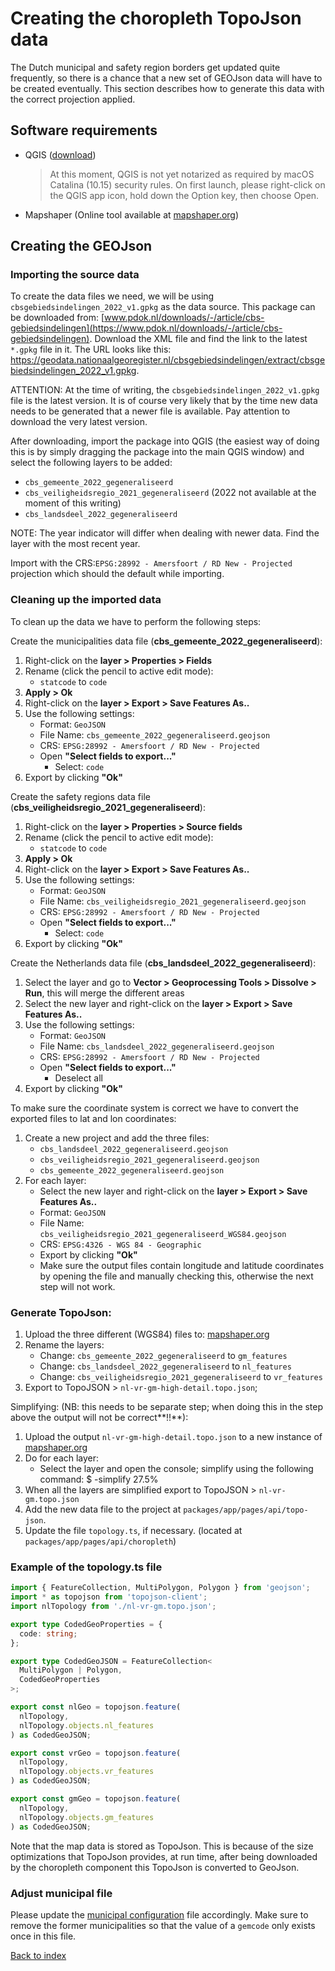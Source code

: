 # Creating the choropleth TopoJson data

The Dutch municipal and safety region borders get updated quite frequently, so there is
a chance that a new set of GEOJson data will have to be created eventually.
This section describes how to generate this data with the correct projection applied.

## Software requirements

- QGIS ([download](https://qgis.org/en/site/forusers/download.html))

  > At this moment, QGIS is not yet notarized as required by macOS Catalina (10.15) security rules. On first launch, please right-click on the QGIS app icon, hold down the Option key, then choose Open.

- Mapshaper (Online tool available at [mapshaper.org](https://mapshaper.org))

## Creating the GEOJson

### Importing the source data

To create the data files we need, we will be using `cbsgebiedsindelingen_2022_v1.gpkg` as the
data source. This package can be downloaded from: [www.pdok.nl/downloads/-/article/cbs-gebiedsindelingen](https://www.pdok.nl/downloads/-/article/cbs-gebiedsindelingen). Download the XML file and find the link to the latest `*.gpkg` file in it. The URL looks like this: https://geodata.nationaalgeoregister.nl/cbsgebiedsindelingen/extract/cbsgebiedsindelingen_2022_v1.gpkg.

ATTENTION: At the time of writing, the `cbsgebiedsindelingen_2022_v1.gpkg` file is the latest version.
It is of course very likely that by the time new data needs to be generated that a newer file is available.
Pay attention to download the very latest version.

After downloading, import the package into QGIS (the easiest way of doing this is by simply dragging the package into
the main QGIS window) and select the following layers to be added:

- `cbs_gemeente_2022_gegeneraliseerd`
- `cbs_veiligheidsregio_2021_gegeneraliseerd` (2022 not available at the moment of this writing)
- `cbs_landsdeel_2022_gegeneraliseerd`

NOTE: The year indicator will differ when dealing with newer data. Find the layer with the most recent year.

Import with the CRS:`EPSG:28992 - Amersfoort / RD New - Projected` projection which should the default while importing.

### Cleaning up the imported data

To clean up the data we have to perform the following steps:

Create the municipalities data file (**cbs_gemeente_2022_gegeneraliseerd**):

1. Right-click on the **layer > Properties > Fields**
2. Rename (click the pencil to active edit mode):
   - `statcode` to `code`
3. **Apply > Ok**
4. Right-click on the **layer > Export > Save Features As..**
5. Use the following settings:
   - Format: `GeoJSON`
   - File Name: `cbs_gemeente_2022_gegeneraliseerd.geojson`
   - CRS: `EPSG:28992 - Amersfoort / RD New - Projected`
   - Open **"Select fields to export..."**
     - Select: `code`
6. Export by clicking **"Ok"**

Create the safety regions data file (**cbs_veiligheidsregio_2021_gegeneraliseerd**):

1. Right-click on the **layer > Properties > Source fields**
2. Rename (click the pencil to active edit mode):
   - `statcode` to `code`
3. **Apply > Ok**
4. Right-click on the **layer > Export > Save Features As..**
5. Use the following settings:
   - Format: `GeoJSON`
   - File Name: `cbs_veiligheidsregio_2021_gegeneraliseerd.geojson`
   - CRS: `EPSG:28992 - Amersfoort / RD New - Projected`
   - Open **"Select fields to export..."**
     - Select: `code`
6. Export by clicking **"Ok"**

Create the Netherlands data file (**cbs_landsdeel_2022_gegeneraliseerd**):

1. Select the layer and go to **Vector > Geoprocessing Tools > Dissolve > Run**, this will merge the different areas
2. Select the new layer and right-click on the **layer > Export > Save Features As..**
3. Use the following settings:
   - Format: `GeoJSON`
   - File Name: `cbs_landsdeel_2022_gegeneraliseerd.geojson`
   - CRS: `EPSG:28992 - Amersfoort / RD New - Projected`
   - Open **"Select fields to export..."**
     - Deselect all
4. Export by clicking **"Ok"**

To make sure the coordinate system is correct we have to convert the exported files to lat and lon coordinates:

1. Create a new project and add the three files:
   - `cbs_landsdeel_2022_gegeneraliseerd.geojson`
   - `cbs_veiligheidsregio_2021_gegeneraliseerd.geojson`
   - `cbs_gemeente_2022_gegeneraliseerd.geojson`
2. For each layer:
   - Select the new layer and right-click on the **layer > Export > Save Features As..**
   - Format: `GeoJSON`
   - File Name: `cbs_veiligheidsregio_2021_gegeneraliseerd_WGS84.geojson`
   - CRS: `EPSG:4326 - WGS 84 - Geographic`
   - Export by clicking **"Ok"**
   * Make sure the output files contain longitude and latitude coordinates by opening the file and manually checking this, otherwise the next step will not work.

### Generate TopoJson:

1. Upload the three different (WGS84) files to: [mapshaper.org](https://mapshaper.org)
2. Rename the layers:
   - Change: `cbs_gemeente_2022_gegeneraliseerd` to `gm_features`
   - Change: `cbs_landsdeel_2022_gegeneraliseerd` to `nl_features`
   - Change: `cbs_veiligheidsregio_2021_gegeneraliseerd` to `vr_features`
3. Export to TopoJSON > `nl-vr-gm-high-detail.topo.json`;

Simplifying:
(NB: this needs to be separate step; when doing this in the step above the output will not be correct**!!**):

1. Upload the output `nl-vr-gm-high-detail.topo.json` to a new instance of [mapshaper.org](https://mapshaper.org/)
2. Do for each layer:
   - Select the layer and open the console; simplify using the following command: $ -simplify 27.5%
3. When all the layers are simplified export to TopoJSON > `nl-vr-gm.topo.json`
4. Add the new data file to the project at `packages/app/pages/api/topo-json`.
5. Update the file `topology.ts`, if necessary. (located at `packages/app/pages/api/choropleth`)

### Example of the topology.ts file

```typescript
import { FeatureCollection, MultiPolygon, Polygon } from 'geojson';
import * as topojson from 'topojson-client';
import nlTopology from './nl-vr-gm.topo.json';

export type CodedGeoProperties = {
  code: string;
};

export type CodedGeoJSON = FeatureCollection<
  MultiPolygon | Polygon,
  CodedGeoProperties
>;

export const nlGeo = topojson.feature(
  nlTopology,
  nlTopology.objects.nl_features
) as CodedGeoJSON;

export const vrGeo = topojson.feature(
  nlTopology,
  nlTopology.objects.vr_features
) as CodedGeoJSON;

export const gmGeo = topojson.feature(
  nlTopology,
  nlTopology.objects.gm_features
) as CodedGeoJSON;
```

Note that the map data is stored as TopoJson. This is because of the size optimizations that TopoJson provides,
at run time, after being downloaded by the choropleth component this TopoJson is converted to GeoJson.

### Adjust municipal file

Please update the [municipal configuration](/packages/common/src/data/gm.ts) file accordingly. Make sure to remove the former municipalities so that the value of a `gemcode` only exists once in this file.

[Back to index](index.md)
